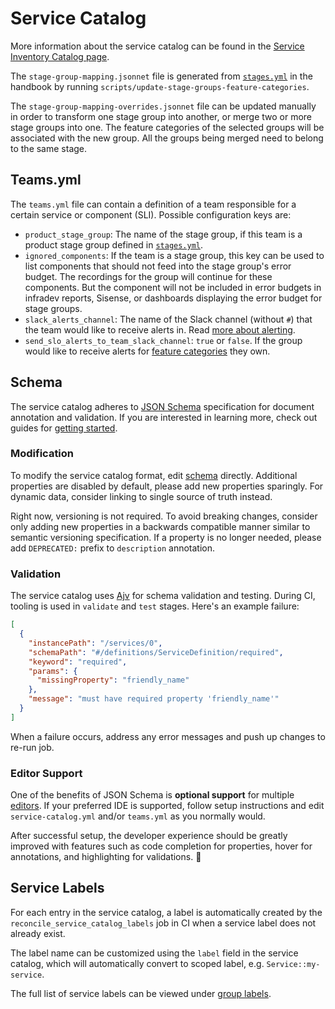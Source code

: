 # Service Catalog

More information about the service catalog can be found in the [Service Inventory Catalog page](https://about.gitlab.com/handbook/engineering/infrastructure/library/service-inventory-catalog/).

The `stage-group-mapping.jsonnet` file is generated from
[`stages.yml`](https://gitlab.com/gitlab-com/www-gitlab-com/-/blob/master/data/stages.yml)
in the handbook by running `scripts/update-stage-groups-feature-categories`.

The `stage-group-mapping-overrides.jsonnet` file can be updated manually in order to transform one stage group into another, or merge two or more stage groups into one. The feature categories of the selected groups will be associated with the new group. All the groups being merged need to belong to the same stage.

## Teams.yml

The `teams.yml` file can contain a definition of a team responsible
for a certain service or component (SLI). Possible configuration keys
are:

- `product_stage_group`: The name of the stage group, if this team is
  a product stage group defined in [`stages.yml`](https://gitlab.com/gitlab-com/www-gitlab-com/-/blob/master/data/stages.yml).
- `ignored_components`: If the team is a stage group, this key can be
  used to list components that should not feed into the stage group's
  error budget. The recordings for the group will continue for these
  components. But the component will not be included in error budgets
  in infradev reports, Sisense, or dashboards displaying the error
  budget for stage groups.
- `slack_alerts_channel`: The name of the Slack channel (without `#`)
  that the team would like to receive alerts in. Read [more about alerting](../docs/uncategorized/alert-routing.md).
- `send_slo_alerts_to_team_slack_channel`: `true` or `false`. If the
  group would like to receive alerts for [feature
  categories](https://docs.gitlab.com/ee/development/feature_categorization/)
  they own.

## Schema

The service catalog adheres to [JSON Schema](https://json-schema.org/) specification for document annotation and validation. If you are interested in learning more, check out guides for [getting started](https://json-schema.org/learn/getting-started-step-by-step.html).

### Modification

To modify the service catalog format, edit [schema](service-catalog-schema.json) directly. Additional properties are disabled by default, please add new properties sparingly. For dynamic data, consider linking to single source of truth instead.

Right now, versioning is not required. To avoid breaking changes, consider only adding new properties in a backwards compatible manner similar to semantic versioning specification. If a property is no longer needed, please add `DEPRECATED:` prefix to `description` annotation.

### Validation

The service catalog uses [Ajv](https://ajv.js.org/) for schema validation and testing. During CI, tooling is used in `validate` and `test` stages. Here's an example failure:

```json
[
  {
    "instancePath": "/services/0",
    "schemaPath": "#/definitions/ServiceDefinition/required",
    "keyword": "required",
    "params": {
      "missingProperty": "friendly_name"
    },
    "message": "must have required property 'friendly_name'"
  }
]
```

When a failure occurs, address any error messages and push up changes to re-run job.

### Editor Support

One of the benefits of JSON Schema is **optional support** for multiple [editors](https://json-schema.org/implementations.html#editors). If your preferred IDE is supported, follow setup instructions and edit `service-catalog.yml` and/or `teams.yml` as you normally would.

After successful setup, the developer experience should be greatly improved with features such as code completion for properties, hover for annotations, and highlighting for validations. 🚀

## Service Labels

For each entry in the service catalog, a label is automatically created by the `reconcile_service_catalog_labels` job in CI when a service label does not already exist.

The label name can be customized using the `label` field in the service catalog, which will automatically convert to scoped label, e.g. `Service::my-service`.

The full list of service labels can be viewed under [group labels](https://gitlab.com/groups/gitlab-com/gl-infra/-/labels?search=Service%3A%3A&sort=created_desc).
